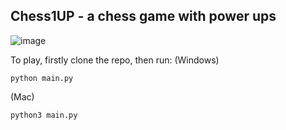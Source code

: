 ## Chess1UP - a chess game with power ups
![image](https://github.com/user-attachments/assets/5c11743f-4bba-4f0b-95c5-d2881f7634cb)


To play, firstly clone the repo, then run:
(Windows)
```
python main.py
```
(Mac)
```
python3 main.py
```
